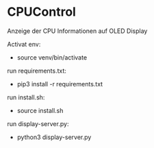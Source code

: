 # CPUControl
Anzeige der CPU Informationen auf OLED Display

Activat env:
-  source venv/bin/activate

run requirements.txt:
- pip3 install -r requirements.txt

run install.sh:
- source install.sh <PW>

run display-server.py:
- python3 display-server.py